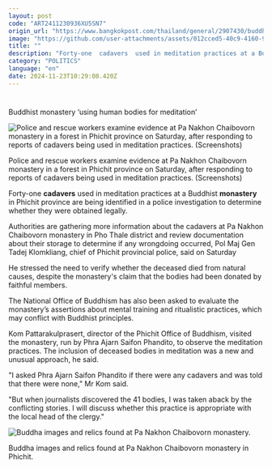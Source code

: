 ```yaml
---
layout: post
code: "ART2411230936XU5SN7"
origin_url: "https://www.bangkokpost.com/thailand/general/2907430/buddhist-monastery-using-human-bodies-for-meditation"
image: "https://github.com/user-attachments/assets/012cced5-40c9-4160-972e-190e2dc69947"
title: ""
description: "Forty-one  cadavers  used in meditation practices at a Buddhist  monastery  in Phichit province are being identified in a police investigation to determine whether they were obtained and used legally."
category: "POLITICS"
language: "en"
date: 2024-11-23T10:29:08.420Z
---
```


# 

Buddhist monastery ‘using human bodies for meditation’

![Police and rescue workers examine evidence at Pa Nakhon Chaibovorn monastery in a forest in Phichit province on Saturday, after responding to reports of cadavers being used in meditation practices. (Screenshots)](https://github.com/user-attachments/assets/1a0e8690-af9c-4660-9c32-2f6ae7f21656)

Police and rescue workers examine evidence at Pa Nakhon Chaibovorn monastery in a forest in Phichit province on Saturday, after responding to reports of cadavers being used in meditation practices. (Screenshots)

Forty-one **cadavers** used in meditation practices at a Buddhist **monastery** in Phichit province are being identified in a police investigation to determine whether they were obtained legally.

Authorities are gathering more information about the cadavers at Pa Nakhon Chaibovorn monastery in Pho Thale district and review documentation about their storage to determine if any wrongdoing occurred, Pol Maj Gen Tadej Klomkliang, chief of Phichit provincial police, said on Saturday

He stressed the need to verify whether the deceased died from natural causes, despite the monastery's claim that the bodies had been donated by faithful members.

The National Office of Buddhism has also been asked to evaluate the monastery’s assertions about mental training and ritualistic practices, which may conflict with Buddhist principles.

Kom Pattarakulprasert, director of the Phichit Office of Buddhism, visited the monastery, run by Phra Ajarn Saifon Phandito, to observe the meditation practices. The inclusion of deceased bodies in meditation was a new and unusual approach, he said.

"I asked Phra Ajarn Saifon Phandito if there were any cadavers and was told that there were none," Mr Kom said.

"But when journalists discovered the 41 bodies, I was taken aback by the conflicting stories. I will discuss whether this practice is appropriate with the local head of the clergy."

![Buddha images and relics found at Pa Nakhon Chaibovorn monastery.](https://github.com/user-attachments/assets/373e0cb8-14d7-4989-b111-50eccbb564d5)

Buddha images and relics found at Pa Nakhon Chaibovorn monastery in Phichit.